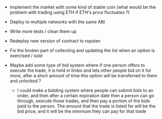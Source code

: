 -   Implement the market with some kind of stable coin (what would be the problem with trading using ETH if ETH's price fluctuates ?)
-   Deploy to multiple networks with the same ABI

-   Write more tests / clean them up
-   Redeploy new version of contract to ropsten

-   Fix the broken part of collecting and updating the list when an option is exercised / sold

-   Maybe add some type of bid system where if one person offers to execute the trade, it is held in limbo and lets other people bid on it for more, after a short amount of time this option will be transferred to them and unlocked ?
    -   I could make a bidding system where people can submit bids to an order, and then after a certain expiration date then a person can go through, execute those trades, and then pay a portion of the bids paid to the person. The amount that the trade is listed for will be the bid price, and it will be the minimum they can pay for that trade
